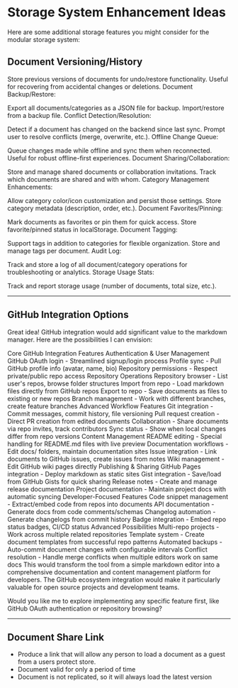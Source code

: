 # Storage System Enhancement Ideas

Here are some additional storage features you might consider for the modular storage system:

## Document Versioning/History

Store previous versions of documents for undo/restore functionality.
Useful for recovering from accidental changes or deletions.
Document Backup/Restore:

Export all documents/categories as a JSON file for backup.
Import/restore from a backup file.
Conflict Detection/Resolution:

Detect if a document has changed on the backend since last sync.
Prompt user to resolve conflicts (merge, overwrite, etc.).
Offline Change Queue:

Queue changes made while offline and sync them when reconnected.
Useful for robust offline-first experiences.
Document Sharing/Collaboration:

Store and manage shared documents or collaboration invitations.
Track which documents are shared and with whom.
Category Management Enhancements:

Allow category color/icon customization and persist those settings.
Store category metadata (description, order, etc.).
Document Favorites/Pinning:

Mark documents as favorites or pin them for quick access.
Store favorite/pinned status in localStorage.
Document Tagging:

Support tags in addition to categories for flexible organization.
Store and manage tags per document.
Audit Log:

Track and store a log of all document/category operations for troubleshooting or analytics.
Storage Usage Stats:

Track and report storage usage (number of documents, total size, etc.).

---

## GitHub Integration Options

Great idea! GitHub integration would add significant value to the markdown manager. Here are the possibilities I can envision:

Core GitHub Integration Features
Authentication & User Management
GitHub OAuth login - Streamlined signup/login process
Profile sync - Pull GitHub profile info (avatar, name, bio)
Repository permissions - Respect private/public repo access
Repository Operations
Repository browser - List user's repos, browse folder structures
Import from repo - Load markdown files directly from GitHub repos
Export to repo - Save documents as files to existing or new repos
Branch management - Work with different branches, create feature branches
Advanced Workflow Features
Git integration - Commit messages, commit history, file versioning
Pull request creation - Direct PR creation from edited documents
Collaboration - Share documents via repo invites, track contributors
Sync status - Show when local changes differ from repo versions
Content Management
README editing - Special handling for README.md files with live preview
Documentation workflows - Edit docs/ folders, maintain documentation sites
Issue integration - Link documents to GitHub issues, create issues from notes
Wiki management - Edit GitHub wiki pages directly
Publishing & Sharing
GitHub Pages integration - Deploy markdown as static sites
Gist integration - Save/load from GitHub Gists for quick sharing
Release notes - Create and manage release documentation
Project documentation - Maintain project docs with automatic syncing
Developer-Focused Features
Code snippet management - Extract/embed code from repos into documents
API documentation - Generate docs from code comments/schemas
Changelog automation - Generate changelogs from commit history
Badge integration - Embed repo status badges, CI/CD status
Advanced Possibilities
Multi-repo projects - Work across multiple related repositories
Template system - Create document templates from successful repo patterns
Automated backups - Auto-commit document changes with configurable intervals
Conflict resolution - Handle merge conflicts when multiple editors work on same docs
This would transform the tool from a simple markdown editor into a comprehensive documentation and content management platform for developers. The GitHub ecosystem integration would make it particularly valuable for open source projects and development teams.

Would you like me to explore implementing any specific feature first, like GitHub OAuth authentication or repository browsing?

---

## Document Share Link

- Produce a link that will allow any person to load a document as a guest from a users protect store.
- Document valid for only a period of time
- Document is not replicated, so it will always load the latest version

